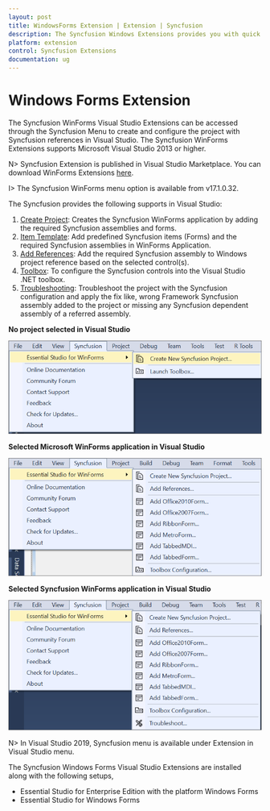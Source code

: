 ```yaml
---
layout: post
title: WindowsForms Extension | Extension | Syncfusion
description: The Syncfusion Windows Extensions provides you with quick access to Project Templates to create or configure the Syncfusion Windows Forms Application
platform: extension
control: Syncfusion Extensions
documentation: ug
---
```


# Windows Forms Extension


The Syncfusion WinForms Visual Studio Extensions can be accessed through the Syncfusion Menu to create and configure the project with Syncfusion references in Visual Studio. The Syncfusion WinForms Extensions supports Microsoft Visual Studio 2013 or higher.

N> Syncfusion Extension is published in Visual Studio Marketplace. You can download WinForms Extensions [here](https://marketplace.visualstudio.com/items?itemName=SyncfusionInc.Windows-Extensions).

I> The Syncfusion WinForms menu option is available from v17.1.0.32.

The Syncfusion provides the following supports in Visual Studio:

1.	[Create Project](https://help.syncfusion.com/windowsforms/Visual-Studio-Integration/Visual-Studio-Extensions/Create-Project): Creates the Syncfusion WinForms application by adding the required Syncfusion assemblies and forms.
2.	[Item Template](https://help.syncfusion.com/windowsforms/Visual-Studio-Integration/Visual-Studio-Extensions/Item-Templates): Add predefined Syncfusion items (Forms) and the required Syncfusion assemblies in WinForms Application.
3.	[Add References](https://help.syncfusion.com/windowsforms/Visual-Studio-Integration/Visual-Studio-Extensions/Add-References): Add the required Syncfusion assembly to Windows project reference based on the selected control(s).
4.	[Toolbox](https://help.syncfusion.com/common/essential-studio/utilities#toolbox-configuration): To configure the Syncfusion controls into the Visual Studio .NET toolbox.
5.	[Troubleshooting](https://help.syncfusion.com/windowsforms/Visual-Studio-Integration/Visual-Studio-Extensions/Troubleshooting): Troubleshoot the project with the Syncfusion configuration and apply the fix like, wrong Framework Syncfusion assembly added to the project or missing any Syncfusion dependent assembly of a referred assembly.

**No project selected in Visual Studio**

![Syncfusion Menu when No project selected in Visual Studio](Overview-images/Syncfusion_Menu_OverView1.png)

**Selected Microsoft WinForms application in Visual Studio**

![Syncfusion Menu when Selected Microsoft Windows Forms application in Visual Studio](Overview-images/Syncfusion_Menu_OverView2.png)

**Selected Syncfusion WinForms application in Visual Studio**

![Syncfusion Menu when Selected Synfusion Windows Forms application in Visual Studio](Overview-images/Syncfusion_Menu_OverView3.png)

N> In Visual Studio 2019, Syncfusion menu is available under Extension in Visual Studio menu.


The Syncfusion Windows Forms Visual Studio Extensions are installed along with the following setups,

* Essential Studio for Enterprise Edition with the platform Windows Forms
* Essential Studio for Windows Forms



